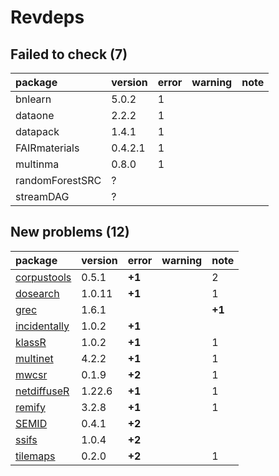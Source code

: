 # Revdeps

## Failed to check (7)

|package         |version |error |warning |note |
|:---------------|:-------|:-----|:-------|:----|
|bnlearn         |5.0.2   |1     |        |     |
|dataone         |2.2.2   |1     |        |     |
|datapack        |1.4.1   |1     |        |     |
|FAIRmaterials   |0.4.2.1 |1     |        |     |
|multinma        |0.8.0   |1     |        |     |
|randomForestSRC |?       |      |        |     |
|streamDAG       |?       |      |        |     |

## New problems (12)

|package      |version |error  |warning |note   |
|:------------|:-------|:------|:-------|:------|
|[corpustools](problems.md#corpustools)|0.5.1   |__+1__ |        |2      |
|[dosearch](problems.md#dosearch)|1.0.11  |__+1__ |        |1      |
|[grec](problems.md#grec)|1.6.1   |       |        |__+1__ |
|[incidentally](problems.md#incidentally)|1.0.2   |__+1__ |        |       |
|[klassR](problems.md#klassr)|1.0.2   |__+1__ |        |1      |
|[multinet](problems.md#multinet)|4.2.2   |__+1__ |        |1      |
|[mwcsr](problems.md#mwcsr)|0.1.9   |__+2__ |        |1      |
|[netdiffuseR](problems.md#netdiffuser)|1.22.6  |__+1__ |        |1      |
|[remify](problems.md#remify)|3.2.8   |__+1__ |        |1      |
|[SEMID](problems.md#semid)|0.4.1   |__+2__ |        |       |
|[ssifs](problems.md#ssifs)|1.0.4   |__+2__ |        |       |
|[tilemaps](problems.md#tilemaps)|0.2.0   |__+2__ |        |1      |

